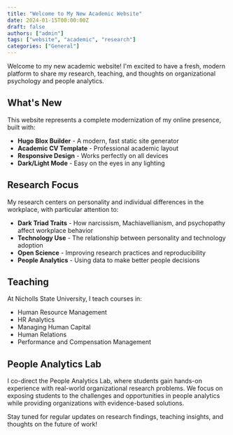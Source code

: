 ```yaml
---
title: "Welcome to My New Academic Website"
date: 2024-01-15T00:00:00Z
draft: false
authors: ["admin"]
tags: ["website", "academic", "research"]
categories: ["General"]
---
```


Welcome to my new academic website! I'm excited to have a fresh, modern platform to share my research, teaching, and thoughts on organizational psychology and people analytics.

## What's New

This website represents a complete modernization of my online presence, built with:

- **Hugo Blox Builder** - A modern, fast static site generator
- **Academic CV Template** - Professional academic layout
- **Responsive Design** - Works perfectly on all devices
- **Dark/Light Mode** - Easy on the eyes in any lighting

## Research Focus

My research centers on personality and individual differences in the workplace, with particular attention to:

- **Dark Triad Traits** - How narcissism, Machiavellianism, and psychopathy affect workplace behavior
- **Technology Use** - The relationship between personality and technology adoption
- **Open Science** - Improving research practices and reproducibility
- **People Analytics** - Using data to make better people decisions

## Teaching

At Nicholls State University, I teach courses in:

- Human Resource Management
- HR Analytics
- Managing Human Capital
- Human Relations
- Performance and Compensation Management

## People Analytics Lab

I co-direct the People Analytics Lab, where students gain hands-on experience with real-world organizational research problems. We focus on exposing students to the challenges and opportunities in people analytics while providing organizations with evidence-based solutions.

Stay tuned for regular updates on research findings, teaching insights, and thoughts on the future of work! 